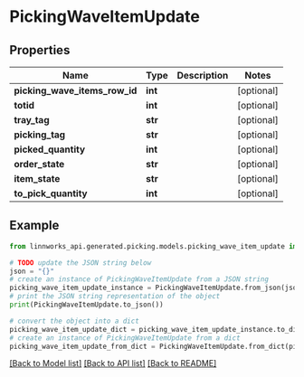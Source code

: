 # PickingWaveItemUpdate


## Properties

Name | Type | Description | Notes
------------ | ------------- | ------------- | -------------
**picking_wave_items_row_id** | **int** |  | [optional] 
**totid** | **int** |  | [optional] 
**tray_tag** | **str** |  | [optional] 
**picking_tag** | **str** |  | [optional] 
**picked_quantity** | **int** |  | [optional] 
**order_state** | **str** |  | [optional] 
**item_state** | **str** |  | [optional] 
**to_pick_quantity** | **int** |  | [optional] 

## Example

```python
from linnworks_api.generated.picking.models.picking_wave_item_update import PickingWaveItemUpdate

# TODO update the JSON string below
json = "{}"
# create an instance of PickingWaveItemUpdate from a JSON string
picking_wave_item_update_instance = PickingWaveItemUpdate.from_json(json)
# print the JSON string representation of the object
print(PickingWaveItemUpdate.to_json())

# convert the object into a dict
picking_wave_item_update_dict = picking_wave_item_update_instance.to_dict()
# create an instance of PickingWaveItemUpdate from a dict
picking_wave_item_update_from_dict = PickingWaveItemUpdate.from_dict(picking_wave_item_update_dict)
```
[[Back to Model list]](../README.md#documentation-for-models) [[Back to API list]](../README.md#documentation-for-api-endpoints) [[Back to README]](../README.md)


